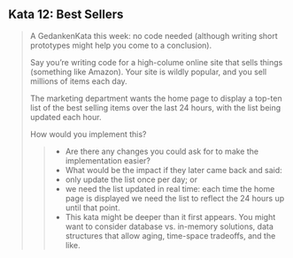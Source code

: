 ## Kata 12: Best Sellers
>A GedankenKata this week: no code needed (although writing short prototypes might help you come to a conclusion).
>
> Say you’re writing code for a high-colume online site that sells things (something like Amazon). Your site is wildly popular, and you sell millions of items each day.
>
> The marketing department wants the home page to display a top-ten list of the best selling items over the last 24 hours, with the list being updated each hour.
>
> How would you implement this?
> > - Are there any changes you could ask for to make the implementation easier?
> > - What would be the impact if they later came back and said:
   > >  - only update the list once per day; or
   > >  - we need the list updated in real time: each time the home page is displayed we need the list to reflect the 24 hours up until that point.
> > - This kata might be deeper than it first appears. You might want to consider database vs. in-memory solutions, data structures that allow aging, time-space tradeoffs, and the like.

